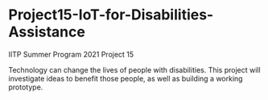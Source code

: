 # Project15-IoT-for-Disabilities-Assistance
IITP Summer Program 2021 Project 15

Technology can change the lives of people with disabilities. This project will investigate ideas to benefit those people, as well as building a working prototype.
